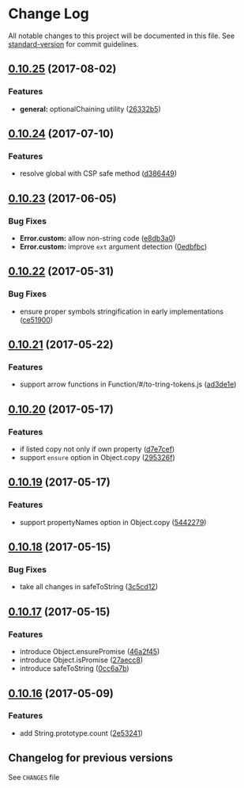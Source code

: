 # Change Log

All notable changes to this project will be documented in this file. See [standard-version](https://github.com/conventional-changelog/standard-version) for commit guidelines.

<a name="0.10.25"></a>
## [0.10.25](https://github.com/medikoo/es5-ext/compare/v0.10.24...v0.10.25) (2017-08-02)


### Features

* **general:** optionalChaining utility ([26332b5](https://github.com/medikoo/es5-ext/commit/26332b5))



<a name="0.10.24"></a>
## [0.10.24](https://github.com/medikoo/es5-ext/compare/v0.10.23...v0.10.24) (2017-07-10)


### Features

* resolve global with CSP safe method ([d386449](https://github.com/medikoo/es5-ext/commit/d386449))



<a name="0.10.23"></a>
## [0.10.23](https://github.com/medikoo/es5-ext/compare/v0.10.22...v0.10.23) (2017-06-05)


### Bug Fixes

* **Error.custom:** allow non-string code ([e8db3a0](https://github.com/medikoo/es5-ext/commit/e8db3a0))
* **Error.custom:** improve `ext` argument detection ([0edbfbc](https://github.com/medikoo/es5-ext/commit/0edbfbc))



<a name="0.10.22"></a>
## [0.10.22](https://github.com/medikoo/es5-ext/compare/v0.10.21...v0.10.22) (2017-05-31)


### Bug Fixes

* ensure proper symbols stringification in early implementations ([ce51900](https://github.com/medikoo/es5-ext/commit/ce51900))



<a name="0.10.21"></a>
## [0.10.21](https://github.com/medikoo/es5-ext/compare/v0.10.20...v0.10.21) (2017-05-22)


### Features

* support arrow functions in Function/#/to-tring-tokens.js ([ad3de1e](https://github.com/medikoo/es5-ext/commit/ad3de1e))



<a name="0.10.20"></a>
## [0.10.20](https://github.com/medikoo/es5-ext/compare/v0.10.19...v0.10.20) (2017-05-17)


### Features

* if listed copy not only if own property ([d7e7cef](https://github.com/medikoo/es5-ext/commit/d7e7cef))
* support `ensure` option in Object.copy ([295326f](https://github.com/medikoo/es5-ext/commit/295326f))



<a name="0.10.19"></a>
## [0.10.19](https://github.com/medikoo/es5-ext/compare/v0.10.18...v0.10.19) (2017-05-17)


### Features

* support propertyNames option in Object.copy ([5442279](https://github.com/medikoo/es5-ext/commit/5442279))



<a name="0.10.18"></a>
## [0.10.18](https://github.com/medikoo/es5-ext/compare/v0.10.17...v0.10.18) (2017-05-15)


### Bug Fixes

* take all changes in safeToString ([3c5cd12](https://github.com/medikoo/es5-ext/commit/3c5cd12))



<a name="0.10.17"></a>
## [0.10.17](https://github.com/medikoo/es5-ext/compare/v0.10.16...v0.10.17) (2017-05-15)


### Features

* introduce Object.ensurePromise ([46a2f45](https://github.com/medikoo/es5-ext/commit/46a2f45))
* introduce Object.isPromise ([27aecc8](https://github.com/medikoo/es5-ext/commit/27aecc8))
* introduce safeToString ([0cc6a7b](https://github.com/medikoo/es5-ext/commit/0cc6a7b))



<a name="0.10.16"></a>
## [0.10.16](https://github.com/medikoo/es5-ext/compare/v0.10.15...v0.10.16) (2017-05-09)


### Features

* add String.prototype.count ([2e53241](https://github.com/medikoo/es5-ext/commit/2e53241))


## Changelog for previous versions

See `CHANGES` file